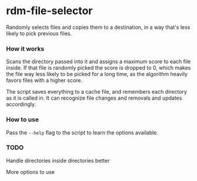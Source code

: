 # rdm-file-selector
Randomly selects files and copies them to a destination, in a way that's less likely to pick previous files.

### How it works

Scans the directory passed into it and assigns a maximum score to each file inside. If that file is randomly picked the score is dropped to 0, which makes the file way less likely to be picked for a long time, as the algorithm heavily favors files with a higher score.

The script saves everything to a cache file, and remembers each directory as it is called in. It can recognize file changes and removals and updates accordingly.

### How to use

Pass the `--help` flag to the script to learn the options available.


### TODO

Handle directories inside directories better

More options to use
